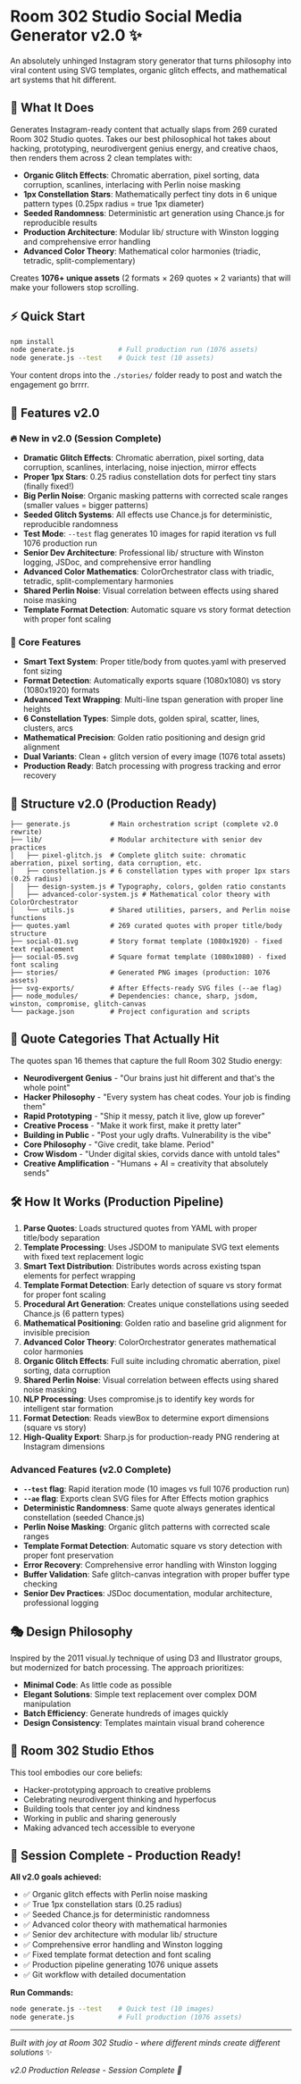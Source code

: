 # Room 302 Studio Social Media Generator v2.0 ✨

An absolutely unhinged Instagram story generator that turns philosophy into viral content using SVG templates, organic glitch effects, and mathematical art systems that hit different.

## 🎯 What It Does

Generates Instagram-ready content that actually slaps from 269 curated Room 302 Studio quotes. Takes our best philosophical hot takes about hacking, prototyping, neurodivergent genius energy, and creative chaos, then renders them across 2 clean templates with:

- **Organic Glitch Effects**: Chromatic aberration, pixel sorting, data corruption, scanlines, interlacing with Perlin noise masking
- **1px Constellation Stars**: Mathematically perfect tiny dots in 6 unique pattern types (0.25px radius = true 1px diameter)
- **Seeded Randomness**: Deterministic art generation using Chance.js for reproducible results
- **Production Architecture**: Modular lib/ structure with Winston logging and comprehensive error handling
- **Advanced Color Theory**: Mathematical color harmonies (triadic, tetradic, split-complementary)

Creates **1076+ unique assets** (2 formats × 269 quotes × 2 variants) that will make your followers stop scrolling.

## ⚡ Quick Start

```bash
npm install
node generate.js           # Full production run (1076 assets)
node generate.js --test    # Quick test (10 assets)
```

Your content drops into the `./stories/` folder ready to post and watch the engagement go brrrr.

## 🎨 Features v2.0

### 🔥 **New in v2.0 (Session Complete)**
- **Dramatic Glitch Effects**: Chromatic aberration, pixel sorting, data corruption, scanlines, interlacing, noise injection, mirror effects
- **Proper 1px Stars**: 0.25 radius constellation dots for perfect tiny stars (finally fixed!)
- **Big Perlin Noise**: Organic masking patterns with corrected scale ranges (smaller values = bigger patterns)
- **Seeded Glitch Systems**: All effects use Chance.js for deterministic, reproducible randomness
- **Test Mode**: `--test` flag generates 10 images for rapid iteration vs full 1076 production run
- **Senior Dev Architecture**: Professional lib/ structure with Winston logging, JSDoc, and comprehensive error handling
- **Advanced Color Mathematics**: ColorOrchestrator class with triadic, tetradic, split-complementary harmonies
- **Shared Perlin Noise**: Visual correlation between effects using shared noise masking
- **Template Format Detection**: Automatic square vs story format detection with proper font scaling

### 🎯 **Core Features**
- **Smart Text System**: Proper title/body from quotes.yaml with preserved font sizing
- **Format Detection**: Automatically exports square (1080x1080) vs story (1080x1920) formats  
- **Advanced Text Wrapping**: Multi-line tspan generation with proper line heights
- **6 Constellation Types**: Simple dots, golden spiral, scatter, lines, clusters, arcs
- **Mathematical Precision**: Golden ratio positioning and design grid alignment
- **Dual Variants**: Clean + glitch version of every image (1076 total assets)
- **Production Ready**: Batch processing with progress tracking and error recovery

## 📁 Structure v2.0 (Production Ready)

```
├── generate.js          # Main orchestration script (complete v2.0 rewrite)
├── lib/                 # Modular architecture with senior dev practices
│   ├── pixel-glitch.js  # Complete glitch suite: chromatic aberration, pixel sorting, data corruption, etc.
│   ├── constellation.js # 6 constellation types with proper 1px stars (0.25 radius)
│   ├── design-system.js # Typography, colors, golden ratio constants
│   ├── advanced-color-system.js # Mathematical color theory with ColorOrchestrator
│   └── utils.js         # Shared utilities, parsers, and Perlin noise functions
├── quotes.yaml          # 269 curated quotes with proper title/body structure
├── social-01.svg        # Story format template (1080x1920) - fixed text replacement
├── social-05.svg        # Square format template (1080x1080) - fixed font scaling
├── stories/             # Generated PNG images (production: 1076 assets)
├── svg-exports/         # After Effects-ready SVG files (--ae flag)
├── node_modules/        # Dependencies: chance, sharp, jsdom, winston, compromise, glitch-canvas
└── package.json         # Project configuration and scripts
```

## 🧠 Quote Categories That Actually Hit

The quotes span 16 themes that capture the full Room 302 Studio energy:

- **Neurodivergent Genius** - "Our brains just hit different and that's the whole point"
- **Hacker Philosophy** - "Every system has cheat codes. Your job is finding them"
- **Rapid Prototyping** - "Ship it messy, patch it live, glow up forever"
- **Creative Process** - "Make it work first, make it pretty later"
- **Building in Public** - "Post your ugly drafts. Vulnerability is the vibe"
- **Core Philosophy** - "Give credit, take blame. Period"
- **Crow Wisdom** - "Under digital skies, corvids dance with untold tales"
- **Creative Amplification** - "Humans + AI = creativity that absolutely sends"

## 🛠 How It Works (Production Pipeline)

1. **Parse Quotes**: Loads structured quotes from YAML with proper title/body separation
2. **Template Processing**: Uses JSDOM to manipulate SVG text elements with fixed text replacement logic
3. **Smart Text Distribution**: Distributes words across existing tspan elements for perfect wrapping
4. **Template Format Detection**: Early detection of square vs story format for proper font scaling
5. **Procedural Art Generation**: Creates unique constellations using seeded Chance.js (6 pattern types)
6. **Mathematical Positioning**: Golden ratio and baseline grid alignment for invisible precision
7. **Advanced Color Theory**: ColorOrchestrator generates mathematical color harmonies
8. **Organic Glitch Effects**: Full suite including chromatic aberration, pixel sorting, data corruption
9. **Shared Perlin Noise**: Visual correlation between effects using shared noise masking
10. **NLP Processing**: Uses compromise.js to identify key words for intelligent star formation
11. **Format Detection**: Reads viewBox to determine export dimensions (square vs story)
12. **High-Quality Export**: Sharp.js for production-ready PNG rendering at Instagram dimensions

### Advanced Features (v2.0 Complete)

- **`--test` flag**: Rapid iteration mode (10 images vs full 1076 production run)
- **`--ae` flag**: Exports clean SVG files for After Effects motion graphics
- **Deterministic Randomness**: Same quote always generates identical constellation (seeded Chance.js)
- **Perlin Noise Masking**: Organic glitch patterns with corrected scale ranges
- **Template Format Detection**: Automatic square vs story detection with proper font preservation
- **Error Recovery**: Comprehensive error handling with Winston logging
- **Buffer Validation**: Safe glitch-canvas integration with proper buffer type checking
- **Senior Dev Practices**: JSDoc documentation, modular architecture, professional logging

## 🎭 Design Philosophy

Inspired by the 2011 visual.ly technique of using D3 and Illustrator groups, but modernized for batch processing. The approach prioritizes:

- **Minimal Code**: As little code as possible
- **Elegant Solutions**: Simple text replacement over complex DOM manipulation
- **Batch Efficiency**: Generate hundreds of images quickly
- **Design Consistency**: Templates maintain visual brand coherence

## 🚀 Room 302 Studio Ethos

This tool embodies our core beliefs:
- Hacker-prototyping approach to creative problems
- Celebrating neurodivergent thinking and hyperfocus
- Building tools that center joy and kindness
- Working in public and sharing generously
- Making advanced tech accessible to everyone

## 🚀 Session Complete - Production Ready!

**All v2.0 goals achieved:**
- ✅ Organic glitch effects with Perlin noise masking
- ✅ True 1px constellation stars (0.25 radius)
- ✅ Seeded Chance.js for deterministic randomness  
- ✅ Advanced color theory with mathematical harmonies
- ✅ Senior dev architecture with modular lib/ structure
- ✅ Comprehensive error handling and Winston logging
- ✅ Fixed template format detection and font scaling
- ✅ Production pipeline generating 1076 unique assets
- ✅ Git workflow with detailed documentation

**Run Commands:**
```bash
node generate.js --test    # Quick test (10 images)
node generate.js           # Full production (1076 assets)
```

---

*Built with joy at Room 302 Studio - where different minds create different solutions* ✨

*v2.0 Production Release - Session Complete 🎉*